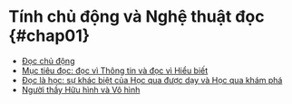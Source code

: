 # Tính chủ động và Nghệ thuật đọc {#chap01}

* [Đọc chủ động](ch01-1.md)
* [Mục tiêu đọc: đọc vì Thông tin và đọc vì Hiểu biết](ch01-2.md)
* [Đọc là học: sự khác biệt của Học qua được dạy và Học qua khám phá](ch01-3.md)
* [Người thầy Hữu hình và Vô hình](ch01-4.md)
